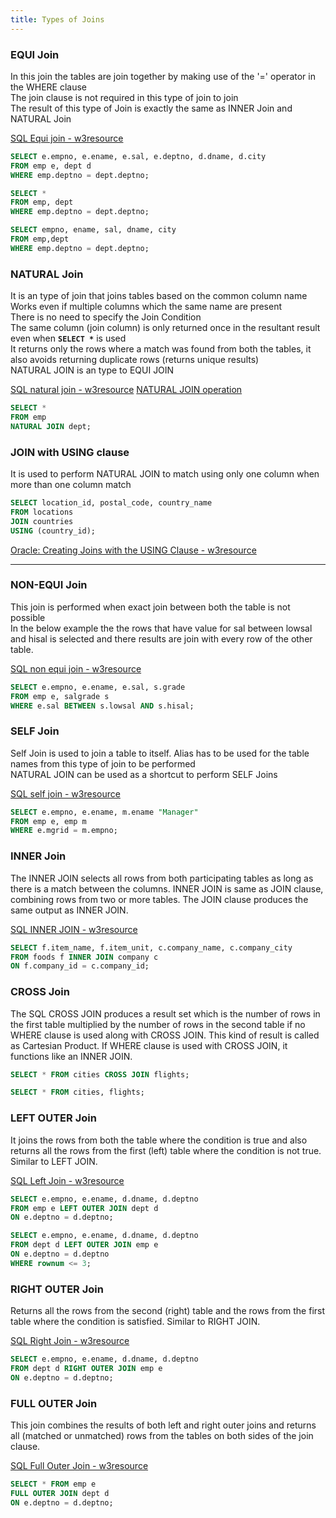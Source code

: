 ```yaml
---
title: Types of Joins
---
```


### EQUI Join

In this join the tables are join together by making use of the '=' operator in the WHERE clause  
The join clause is not required in this type of join to join  
The result of this type of Join is exactly the same as INNER Join and NATURAL Join

[SQL Equi join - w3resource](https://www.w3resource.com/sql/joins/perform-an-equi-join.php)

````sql
SELECT e.empno, e.ename, e.sal, e.deptno, d.dname, d.city 
FROM emp e, dept d 
WHERE emp.deptno = dept.deptno;

SELECT * 
FROM emp, dept 
WHERE emp.deptno = dept.deptno;

SELECT empno, ename, sal, dname, city 
FROM emp,dept 
WHERE emp.deptno = dept.deptno;
````

### NATURAL Join

It is an type of join that joins tables based on the common column name  
Works even if multiple columns which the same name are present  
There is no need to specify the Join Condition  
The same column (join column) is only returned once in the resultant result even when **`SELECT *`** is used  
It returns only the rows where a match was found from both the tables, it also avoids returning duplicate rows (returns unique results)  
NATURAL JOIN is an type to EQUI JOIN

[SQL natural join - w3resource](https://www.w3resource.com/sql/joins/natural-join.php)
[NATURAL JOIN operation](https://docs.oracle.com/javadb/10.6.2.1/ref/rrefsqljnaturaljoin.html)

````sql
SELECT * 
FROM emp 
NATURAL JOIN dept;
````

### JOIN with USING clause

It is used to perform NATURAL JOIN to match using only one column when more than one column match

````sql
SELECT location_id, postal_code, country_name
FROM locations
JOIN countries
USING (country_id);
````

[Oracle: Creating Joins with the USING Clause - w3resource](https://www.w3resource.com/oracle/joins/joins-with-using-clause.php)

---

### NON-EQUI Join

This join is performed when exact join between both the table is not possible  
In the below example the the rows that have value for sal between lowsal and hisal is selected and there results are join with every row of the other table.

[SQL non equi join - w3resource](https://www.w3resource.com/sql/joins/perform-a-non-equi-join.php)

````sql
SELECT e.empno, e.ename, e.sal, s.grade 
FROM emp e, salgrade s 
WHERE e.sal BETWEEN s.lowsal AND s.hisal;
````

### SELF Join

Self Join is used to join a table to itself. Alias has to be used for the table names from this type of join to be performed  
NATURAL JOIN can be used as a shortcut to perform SELF Joins

[SQL self join - w3resource](https://www.w3resource.com/sql/joins/perform-a-self-join.php)

````sql
SELECT e.empno, e.ename, m.ename "Manager" 
FROM emp e, emp m 
WHERE e.mgrid = m.empno;
````

### INNER Join

The INNER JOIN selects all rows from both participating tables as long as there is a match between the columns. INNER JOIN is same as JOIN clause, combining rows from two or more tables. The JOIN clause produces the same output as INNER JOIN.

[SQL INNER JOIN - w3resource](https://www.w3resource.com/sql/joins/perform-an-inner-join.php)

````sql
SELECT f.item_name, f.item_unit, c.company_name, c.company_city 
FROM foods f INNER JOIN company c 
ON f.company_id = c.company_id;
````

### CROSS Join

The SQL CROSS JOIN produces a result set which is the number of rows in the first table multiplied by the number of rows in the second table if no WHERE clause is used along with CROSS JOIN. This kind of result is called as Cartesian Product. If WHERE clause is used with CROSS JOIN, it functions like an INNER JOIN.

````sql
SELECT * FROM cities CROSS JOIN flights;

SELECT * FROM cities, flights;
````

### LEFT OUTER Join

It joins the rows from both the table where the condition is true and also returns all the rows from the first (left) table where the condition is not true. Similar to LEFT JOIN.

[SQL Left Join - w3resource](https://www.w3resource.com/sql/joins/perform-a-left-join.php)

````sql
SELECT e.empno, e.ename, d.dname, d.deptno 
FROM emp e LEFT OUTER JOIN dept d 
ON e.deptno = d.deptno;

SELECT e.empno, e.ename, d.dname, d.deptno 
FROM dept d LEFT OUTER JOIN emp e 
ON e.deptno = d.deptno 
WHERE rownum <= 3;
````

### RIGHT OUTER Join

Returns all the rows from the second (right) table and the rows from the first table where the condition is satisfied. Similar to RIGHT JOIN.

[SQL Right Join - w3resource](https://www.w3resource.com/sql/joins/perform-a-right-join.php)

````sql
SELECT e.empno, e.ename, d.dname, d.deptno 
FROM dept d RIGHT OUTER JOIN emp e 
ON e.deptno = d.deptno;
````

### FULL OUTER Join

This join combines the results of both left and right outer joins and returns all (matched or unmatched) rows from the tables on both sides of the join clause.

[SQL Full Outer Join - w3resource](https://www.w3resource.com/sql/joins/perform-a-full-outer-join.php)

````sql
SELECT * FROM emp e 
FULL OUTER JOIN dept d 
ON e.deptno = d.deptno;
````